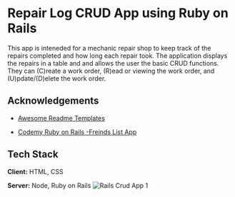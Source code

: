 # Repair Log CRUD App using Ruby on Rails
This app is inteneded for a mechanic repair shop to keep track of the repairs completed and how long each repair took. The application displays the repairs in a table and and allows the user the basic CRUD functions. They can (C)reate a work order, (R)ead or viewing the work order, and (U)pdate/(D)elete the work order. 


## Acknowledgements

 - [Awesome Readme Templates](https://awesomeopensource.com/project/elangosundar/awesome-README-templates)

 
 - [Codemy Ruby on Rails -Freinds List App](https://www.youtube.com/watch?v=iF8caVyDi5g&list=PLCC34OHNcOtrk3BDsfZwf4GattdLoKCOF)


## Tech Stack

**Client:** HTML, CSS

**Server:** Node, Ruby on Rails 
![Rails Crud App 1](https://user-images.githubusercontent.com/72115939/185291069-55dc3d9d-8636-4754-ace2-0552c77a1907.gif)


